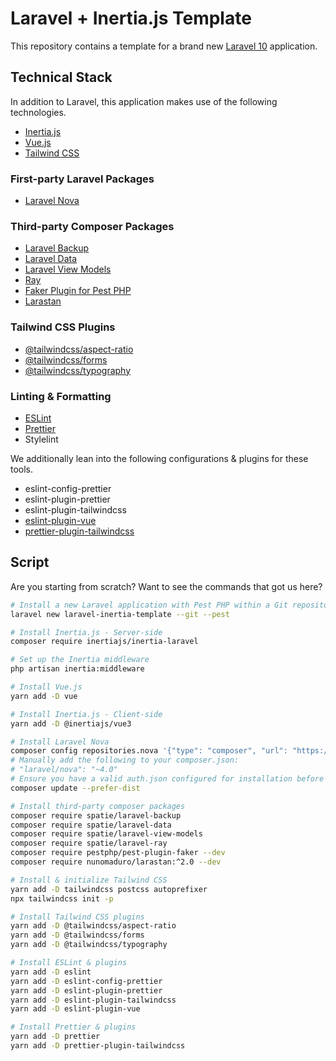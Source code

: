 # Laravel + Inertia.js Template

This repository contains a template for a brand new [Laravel 10](https://laravel.com/docs/10.x) application.

## Technical Stack

In addition to Laravel, this application makes use of the following technologies.

* [Inertia.js](https://inertiajs.com)
* [Vue.js](https://vuejs.org/)
* [Tailwind CSS](https://tailwindcss.com/docs/guides/laravel)

### First-party Laravel Packages

* [Laravel Nova](https://nova.laravel.com/docs/4.0)

### Third-party Composer Packages

* [Laravel Backup](https://spatie.be/docs/laravel-backup)
* [Laravel Data](https://spatie.be/docs/laravel-data)
* [Laravel View Models](https://github.com/spatie/laravel-view-models)
* [Ray](https://spatie.be/docs/ray/v1/installation-in-your-project/laravel)
* [Faker Plugin for Pest PHP](https://pestphp.com/docs/plugins)
* [Larastan](https://github.com/nunomaduro/larastan)

### Tailwind CSS Plugins

* [@tailwindcss/aspect-ratio](https://github.com/tailwindlabs/tailwindcss-aspect-ratio)
* [@tailwindcss/forms](https://github.com/tailwindlabs/tailwindcss-forms)
* [@tailwindcss/typography](https://tailwindcss.com/docs/typography-plugin)

### Linting & Formatting

* [ESLint](https://eslint.org/docs/latest/use/getting-started)
* [Prettier](https://prettier.io/docs/en/index.html)
* Stylelint

We additionally lean into the following configurations & plugins for these tools.

* eslint-config-prettier
* eslint-plugin-prettier
* eslint-plugin-tailwindcss
* [eslint-plugin-vue](https://eslint.vuejs.org/)
* [prettier-plugin-tailwindcss](https://github.com/tailwindlabs/prettier-plugin-tailwindcss)

## Script

Are you starting from scratch? Want to see the commands that got us here?

```bash
# Install a new Laravel application with Pest PHP within a Git repository
laravel new laravel-inertia-template --git --pest

# Install Inertia.js - Server-side
composer require inertiajs/inertia-laravel

# Set up the Inertia middleware
php artisan inertia:middleware

# Install Vue.js
yarn add -D vue

# Install Inertia.js - Client-side
yarn add -D @inertiajs/vue3

# Install Laravel Nova
composer config repositories.nova '{"type": "composer", "url": "https://nova.laravel.com"}' --file composer.json
# Manually add the following to your composer.json:
# "laravel/nova": "~4.0"
# Ensure you have a valid auth.json configured for installation before issuing a "composer update."
composer update --prefer-dist

# Install third-party composer packages
composer require spatie/laravel-backup
composer require spatie/laravel-data
composer require spatie/laravel-view-models
composer require spatie/laravel-ray
composer require pestphp/pest-plugin-faker --dev
composer require nunomaduro/larastan:^2.0 --dev

# Install & initialize Tailwind CSS
yarn add -D tailwindcss postcss autoprefixer
npx tailwindcss init -p

# Install Tailwind CSS plugins
yarn add -D @tailwindcss/aspect-ratio
yarn add -D @tailwindcss/forms
yarn add -D @tailwindcss/typography

# Install ESLint & plugins
yarn add -D eslint
yarn add -D eslint-config-prettier
yarn add -D eslint-plugin-prettier
yarn add -D eslint-plugin-tailwindcss
yarn add -D eslint-plugin-vue

# Install Prettier & plugins
yarn add -D prettier
yarn add -D prettier-plugin-tailwindcss
```

